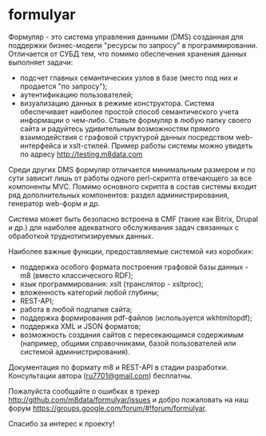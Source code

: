 # formulyar
Формуляр - это система управления данными (DMS) созданная для поддержки бизнес-модели "ресурсы по запросу" в программировании. Отличается от СУБД тем, что помимо обеспечения хранения данных выполняет задачи:
- подсчет главных семантических узлов в базе (место под них и продается "по запросу");
- аутентификацию пользователей;
- визуализацию данных в режиме конструктора.
Система обеспечивает наиболее простой способ семантического учета информации о чем-либо. Ставьте формуляр в любую папку своего сайта и радуйтесь удивительным возможностям прямого взаимодействия с графовой структурой данных посредством web-интерфейса и xslt-стилей. Пример работы системы можно увидеть по адресу http://testing.m8data.com

Среди других DMS формуляр отличается минимальным размером и по сути зависит лишь от работы одного perl-скрипта отвечающего за все компоненты MVC. Помимо основного скрипта в состав системы входит ряд дополнительных компонентов: раздел администрирования, генератор web-форм и др. 

Система может быть безопасно встроена в CMF (такие как Bitrix, Drupal и др.) для наиболее адекватного обслуживания задач связанных с обработкой труднотипизируемых данных. 

Наиболее важные функции, предоставляемые системой «из коробки»:
- поддержка особого формата построения графовой базы данных - m8 (вместо классического RDF);
- язык программирования: xslt (транслятор - xsltproc);
- вложенность категорий любой глубины;
- REST-API;
- работа в любой подпапке сайта;
- поддержка формирования pdf-файлов (используется wkhtmltopdf);
- поддержка XML и JSON форматов;
- возможность создания сайтов с пересекающимся содержимым (например, общими справочниками, базой пользователей или системой администрирования).

Документация по формату m8 и REST-API в стадии разработки. Консультации автора (ru7701@gmail.com) бесплатны.

Пожалуйста сообщайте о ошибках в трекер http://github.com/m8data/formulyar/issues и добро пожаловать на наш форум https://groups.google.com/forum/#!forum/formulyar. 

Спасибо за интерес к проекту!